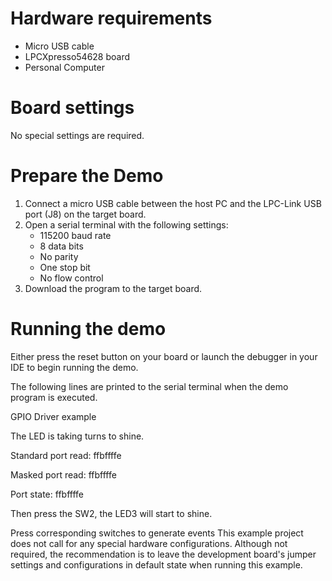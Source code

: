 Hardware requirements
=====================
- Micro USB cable
- LPCXpresso54628 board
- Personal Computer

Board settings
==============
No special settings are required.

Prepare the Demo
================
1.  Connect a micro USB cable between the host PC and the LPC-Link USB port (J8) on the target board.
2.  Open a serial terminal with the following settings:
    - 115200 baud rate
    - 8 data bits
    - No parity
    - One stop bit
    - No flow control
3.  Download the program to the target board.

Running the demo
================
Either press the reset button on your board or launch the debugger in your IDE to begin running the demo.

The following lines are printed to the serial terminal when the demo program is executed.
 
 GPIO Driver example

 The LED is taking turns to shine.

 Standard port read: ffbffffe

 Masked port read: ffbffffe

 Port state: ffbffffe
 
Then press the SW2, the LED3 will start to shine.

Press corresponding switches to generate events
This example project does not call for any special hardware configurations.
Although not required, the recommendation is to leave the development board's jumper settings
and configurations in default state when running this example.
